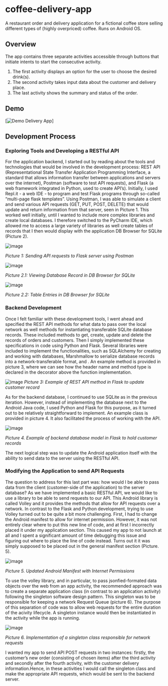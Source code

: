 # coffee-delivery-app
A restaurant order and delivery application for a fictional coffee store selling different types of (highly overpriced) coffee. Runs on Android OS.

## Overview

The app contains three separate activities accessible through buttons that initiate intents to start the consecutive activity.

<ol>
  <li>The first activity displays an option for the user to choose the desired drink(s).</li>
  <li>The second activity takes input data about the customer and delivery place.</li> 
  <li>The last activity shows the summary and status of the order.</li>
</ol>

## Demo
[![Demo Delivery App](https://j.gifs.com/lRLVYl.gif)]

## Development Process

### Exploring Tools and Developing a RESTful API
For the application backend, I started out by reading about the tools and technologies that
would be involved in the development process: REST API (Representational State Transfer
Application Programming Interface, a standard that allows information transfer between
applications and servers over the internet), Postman (software to test API requests), and Flask
(a web framework integrated in Python, used to create API’s).
Initially, I used Repl.it - a web IDE - to program and test Flask programs through so-called
“multi-page flask templates”. Using Postman, I was able to simulate a client and send various
API requests (GET, PUT, POST, DELETE) that would update and return information from that
server, seen in Picture 1. This worked well initially, until I wanted to include more complex
libraries and create local databases. I therefore switched to the PyCharm IDE, which allowed
me to access a large variety of libraries as well create tables of records that I then would display
with the application DB Browser for SQLite (Picture 2).

![image](https://user-images.githubusercontent.com/74726737/167269236-dfb32601-6aca-4d95-8937-c901dca1950c.png)

*Picture 1: Sending API requests to Flask server using Postman*

![image](https://user-images.githubusercontent.com/74726737/167269252-30c4458e-9b0e-40b1-b251-c87f44010600.png)

*Picture 2.1: Viewing Database Record in DB Browser for SQLite*

![image](https://user-images.githubusercontent.com/74726737/167269263-2eea440e-e4a0-447e-a802-0a17277c1163.png)

*Picture 2.2: Table Entries in DB Browser for SQLite*

### Backend Development
Once I felt familiar with these development tools, I went ahead and specified the REST API
methods for what data to pass over the local network as well methods for instantiating
transferable SQLite database records. These included methods to get, create, update and
delete the records of orders and customers. Then I simply implemented these specifications in
code using Python and Flask. Several libraries were included to implement the functionalities,
such as SQLAlchemy for creating and working with databases, Marshmallow to serialize
database records into a network-transferable format, and . An example method is provided in
picture 3, where we can see how the header name and method type is declared in the decorator
above the function implementation.<br>


![image](https://user-images.githubusercontent.com/74726737/167269281-04e870b5-cd11-4133-951d-4ee6b035c2e7.png)
*Picture 3: Example of REST API method in Flask to update customer record*

As for the backend database, I continued to use SQLite as in the previous iteration. However,
instead of implementing the database next to the Android Java code, I used Python and Flask
for this purpose, as it turned out to be relatively straightforward to implement. An example class
is provided in picture 4. It also facilitated the process of working with the API.


![image](https://user-images.githubusercontent.com/74726737/167269312-841a5d39-8019-46c6-8112-8a0b3efc7c35.png)

*Picture 4. Example of backend database model in Flask to hold customer records*

The next logical step was to update the Android application itself with the ability to send data to
the server using the RESTful API.


### Modifying the Application to send API Requests
The question to address for this last part was: how would I be able to pass data from the client
(customer-side of the application) to the server database?
As we have implemented a basic RESTful API, we would like to use a library to be able to send
requests to our API. This Android library is called Volley and it provides the methods that allow
for API requests over a network. In contrast to the Flask and Python development, trying to use
Volley turned out to be quite a bit more challenging. First, I had to change the Android manifest
to allow for internet permission. However, it was not entirely clear where to put this new line of
code, and at first I incorrectly placed it under my application section. This caused my app to not
launch at all and I spent a significant amount of time debugging this issue and figuring out
where to place the line of code instead. Turns out it it was simply supposed to be placed out in
the general manifest section (Picture. 5).

![image](https://user-images.githubusercontent.com/74726737/167269322-1c5b5e1e-eed9-46f5-88f5-0ec8a9862c90.png)

*Picture 5. Updated Android Manifest with Internet Permissions*

To use the volley library, and in particular, to pass jsonfied-formated data objects over the web
from an app activity, the recommended approach was to create a separate application class (in
contrast to an application activity) following the singleton software design pattern. This singleton
was to be responsible for keeping a network Request Queue (picture 6). The purpose of this
separation of code was to allow web requests for the entire duration of the acivity lifecycle. A
singleton instance would then be instantiated in the activity while the app is running.

![image](https://user-images.githubusercontent.com/74726737/167269326-2042b304-2331-4d9d-ae09-e96736888299.png)

*Picture 6. Implementation of a singleton class responsible for network requests*

I wanted my app to send API POST requests in two instances: firstly, the customer’s new order
(consisting of chosen items) after the third activity and secondly after the fourth activity, with the
customer delivery information.Hence, in these activities I would call the singleton class and make the appropriate API
requests, which would be sent to the backend server.

